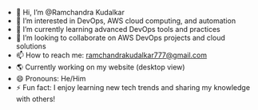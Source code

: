 - 👋 Hi, I’m @Ramchandra Kudalkar
- 👀 I’m interested in DevOps, AWS cloud computing, and automation
- 🌱 I’m currently learning advanced DevOps tools and practices
- 💞️ I’m looking to collaborate on AWS DevOps projects and cloud solutions
- 📫 How to reach me: ramchandrakudalkar777@gmail.com
- 🌎 Currently working on my website (desktop view)
- 😄 Pronouns: He/Him
- ⚡ Fun fact: I enjoy learning new tech trends and sharing my knowledge with others!

<!---
ramkudalkar/ramkudalkar is a ✨ special ✨ repository because its `README.md` (this file) appears on your GitHub profile.
You can click the Preview link to take a look at your changes.
--->
